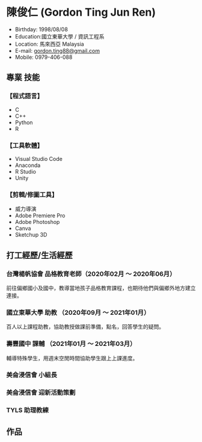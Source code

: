 # 陳俊仁 (Gordon Ting Jun Ren)

* Birthday: 1998/08/08 
* Education:國立東華大學 / 資訊工程系
* Location: ⾺來西亞 Malaysia
* E-mail: gordon.ting88@gmail.com
* Mobile: 0979-406-088

## 專業 技能
### 【程式語言】
* C
* C++
* Python
* R

### 【⼯具軟體】
* Visual Studio Code
* Anaconda
* R Studio
* Unity

### 【剪輯/修圖⼯具】
* 威⼒導演
* Adobe Premiere Pro
* Adobe Photoshop
* Canva
* Sketchup 3D

## 打⼯經歷/生活經歷
### 台灣楊帆協會 品格教育⽼師（2020年02⽉ 〜 2020年06⽉）
前往偏鄉國⼩及國中，教導當地孩⼦品格教育課程，也期待他們與偏鄉外地⽅建⽴連接。

### 國⽴東華⼤學 助教 （2020年09⽉ 〜 2021年01⽉）
百⼈以上課程助教，協助教授做課前準備，點名，回答學⽣的疑問。

### 壽豐國中 課輔 （2021年01⽉ 〜 2021年03⽉）
輔導特殊學⽣，⽤週末空閒時間協助學⽣跟上上課進度。

### 美侖浸信會 小組長

### 美侖浸信會 迎新活動策劃

### TYLS 助理教練


## 作品
